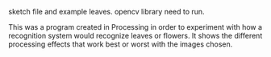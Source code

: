 
sketch file and example leaves. opencv library need to run.

This was a program created in Processing in order to experiment with how a recognition system would recognize leaves or flowers. It shows the different processing effects that work best or worst with the images chosen.
